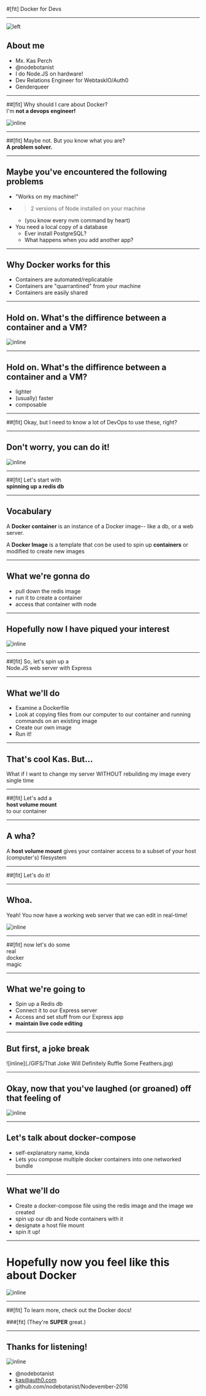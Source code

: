 #[fit] Docker for Devs

---

![left](./profile-large.jpg)

## About me

* Mx. Kas Perch
* @nodebotanist
* I do Node.JS on hardware!
* Dev Relations Engineer for WebtaskIO/Auth0
* Genderqueer

---

##[fit] Why should I care about Docker?<br/>I'm **not a devops engineer!**

![inline](./GIFS/nolife.gif)

---

##[fit] Maybe not. But you know what you are?<br/>**A problem solver.**

---

## Maybe you've encountered the following problems

* "Works on my machine!"
* > 2 versions of Node installed on your machine
	* (you know every nvm command by heart)
* You need a local copy of a database
	* Ever install PostgreSQL?
	* What happens when you add another app?

---

## Why Docker works for this

* Containers are automated/replicatable
* Containers are "quarrantined" from your machine
* Containers are easily shared

---

## Hold on. What's the diffirence between a container and a VM?

![inline](./img/Docker.png)

---

## Hold on. What's the diffirence between a container and a VM?

* lighter
* (usually) faster
* composable

---

##[fit] Okay, but I need to know a lot of DevOps to use these, right?

---

## Don't worry, you can do it!

![inline](./GIFS/pokecheer.gif)

---

##[fit] Let's start with<br/>**spinning up a redis db**

---

##  Vocabulary

A **Docker container** is an instance of a Docker image-- like a db, or a web server.

A **Docker Image** is a template that con be used to spin up **containers** or modified to create new images

---

## What we're gonna do

* pull down the redis image
* run it to create a container
* access that container with node

---

## Hopefully now I have piqued your interest

![inline](./GIFS/watsdis.gif)

---

##[fit] So, let's spin up a<br/>Node.JS web server with Express

---

## What we'll do

* Examine a Dockerfile
* Look at copying files from our computer to our container and running commands on an existing image
* Create our own image
* Run it!

---

## That's cool Kas. But...

What if I want to change my server WITHOUT rebuilding my image every single time

---

##[fit] Let's add a<br/>**host volume mount**</br>to our container

---

## A wha?

A **host volume mount** gives your container access to a subset of your host (computer's) filesystem

---

##[fit] Let's do it!

---

## Whoa.

Yeah! You now have a working web server that we can edit in real-time!

![inline](./GIFS/wat.gif)

---

##[fit] now let's do some<br/>real<br/>docker<br/>magic

---

## What we're going to

* Spin up a Redis db
* Connect it to our Express server
* Access and set stuff from our Express app
* **maintain live code editing**

---

## But first, a joke break

![inline](./GIFS/That Joke Will Definitely Ruffle Some Feathers.jpg)

---

## Okay, now that you've laughed (or groaned) off that feeling of

![inline](./GIFS/no-idea-what-im-doing.gif)

---

## Let's talk about docker-compose

* self-explanatory name, kinda
* Lets you compose multiple docker containers into one networked bundle

---

## What we'll do

* Create a docker-compose file using the redis image and the image we created
* spin up our db and Node containers with it
* designate a host file mount
* spin it up!

---

# Hopefully now you feel like this about Docker

![inline](./GIFS/try-it-cool.gif)

---

##[fit] To learn more, check out the Docker docs!

###[fit] \(They're **SUPER** great.\)

---

## Thanks for listening!

![inline](./GIFS/carl-sagan-youre-awesome.gif)

* @nodebotanist
* kas@auth0.com
* github.com/nodebotanist/Nodevember-2016